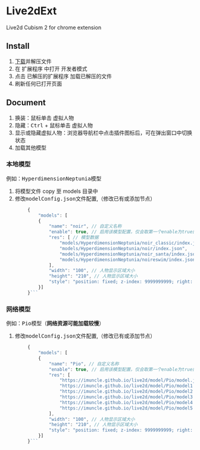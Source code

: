 # Live2dExt

Live2d Cubism 2 for chrome extension

## Install

1. [下载](https://github.com/parkyang/Live2dExt/releases/download/v0.0.1/Live2dExt.zip)并解压文件
2. 在 <kbd>扩展程序</kbd> 中打开 <kbd>开发者模式</kbd>
3. 点击 <kbd>已解压的扩展程序</kbd> 加载已解压的文件
4. 刷新任何已打开页面

## Document

1. 换装：<kbd>鼠标单击</kbd> 虚拟人物
2. 隐藏：<kbd>Ctrl</kbd> + <kbd>鼠标单击</kbd> 虚拟人物
3. 显示或隐藏虚拟人物：浏览器导航栏中点击插件图标后，可在弹出窗口中切换状态
4. 加载其他模型

### 本地模型

例如：<kbd>HyperdimensionNeptunia</kbd>模型

1. 将模型文件 copy 至 models 目录中
2. 修改<kbd>modelConfig.json</kbd>文件配置,（修改已有或添加节点）

````javascript
        {
            "models": [
            {
                "name": "noir", // 自定义名称
                "enable": true, // 启用该模型配置，仅会取第一个enable为true的数据
                "res": [ // 模型数据
                    "models/HyperdimensionNeptunia/noir_classic/index.json",
                    "models/HyperdimensionNeptunia/noir/index.json",
                    "models/HyperdimensionNeptunia/noir_santa/index.json",
                    "models/HyperdimensionNeptunia/noireswim/index.json"
                ],
                "width": "100", // 人物显示区域大小
                "height": "210", // 人物显示区域大小
                "style": "position: fixed; z-index: 9999999999; right: 0; bottom: 0;" // 人物显示区域位置
            }]
        }```
````

### 网络模型

例如：<kbd>Pio</kbd>模型（<b>网络资源可能加载较慢</b>）

1. 修改<kbd>modelConfig.json</kbd>文件配置,（修改已有或添加节点）

````javascript
        {
            "models": [
            {
                "name": "Pio", // 自定义名称
                "enable": true, // 启用该模型配置，仅会取第一个enable为true的数据
                "res": [
                    "https://imuncle.github.io/live2d/model/Pio/model.json",
                    "https://imuncle.github.io/live2d/model/Pio/model1.json",
                    "https://imuncle.github.io/live2d/model/Pio/model2.json",
                    "https://imuncle.github.io/live2d/model/Pio/model3.json",
                    "https://imuncle.github.io/live2d/model/Pio/model4.json",
                    "https://imuncle.github.io/live2d/model/Pio/model5.json"
                ],
                "width": "100", // 人物显示区域大小
                "height": "210", // 人物显示区域大小
                "style": "position: fixed; z-index: 9999999999; right: 0; bottom: 0;" // 人物显示区域位置
            }]
        }```
````
